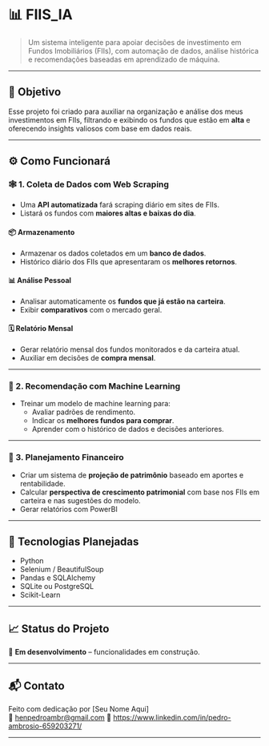 # 📊 FIIS_IA

> Um sistema inteligente para apoiar decisões de investimento em Fundos Imobiliários (FIIs), com automação de dados, análise histórica e recomendações baseadas em aprendizado de máquina.

---

## 🧠 Objetivo

Esse projeto foi criado para auxiliar na organização e análise dos meus investimentos em FIIs, filtrando e exibindo os fundos que estão em **alta** e oferecendo insights valiosos com base em dados reais.

---

## ⚙️ Como Funcionará

### 🕸️ 1. Coleta de Dados com Web Scraping

- Uma **API automatizada** fará scraping diário em sites de FIIs.
- Listará os fundos com **maiores altas e baixas do dia**.

#### 📦 Armazenamento
- Armazenar os dados coletados em um **banco de dados**.
- Histórico diário dos FIIs que apresentaram os **melhores retornos**.

#### 📊 Análise Pessoal
- Analisar automaticamente os **fundos que já estão na carteira**.
- Exibir **comparativos** com o mercado geral.

#### 🗓️ Relatório Mensal
- Gerar relatório mensal dos fundos monitorados e da carteira atual.
- Auxiliar em decisões de **compra mensal**.

---

### 🤖 2. Recomendação com Machine Learning

- Treinar um modelo de machine learning para:
  - Avaliar padrões de rendimento.
  - Indicar os **melhores fundos para comprar**.
  - Aprender com o histórico de dados e decisões anteriores.

---

### 💸 3. Planejamento Financeiro

- Criar um sistema de **projeção de patrimônio** baseado em aportes e rentabilidade.
- Calcular **perspectiva de crescimento patrimonial** com base nos FIIs em carteira e nas sugestões do modelo.
- Gerar relatórios com PowerBI

---

## 🔧 Tecnologias Planejadas

- Python
- Selenium / BeautifulSoup
- Pandas e SQLAlchemy
- SQLite ou PostgreSQL
- Scikit-Learn

---

## 📈 Status do Projeto

🚧 **Em desenvolvimento** – funcionalidades em construção.

---

## 📬 Contato

Feito com dedicação por [Seu Nome Aqui]  
📧 henpedroambr@gmail.com
🔗 https://www.linkedin.com/in/pedro-ambrosio-659203271/  

---
